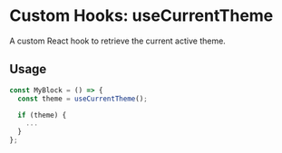 # Custom Hooks: useCurrentTheme

A custom React hook to retrieve the current active theme.

## Usage

```jsx
const MyBlock = () => {
  const theme = useCurrentTheme();

  if (theme) {
    ...
  }
};
```
